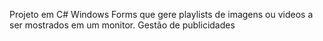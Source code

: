 Projeto em C# Windows Forms que gere playlists de imagens ou videos a ser mostrados em um monitor.
Gestão de publicidades
